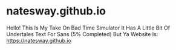 # natesway.github.io
Hello! This Is My Take On Bad Time Simulator It Has A Little Bit Of Undertales Text For Sans (5% Completed)
But Ya Website Is: https://natesway.github.io
